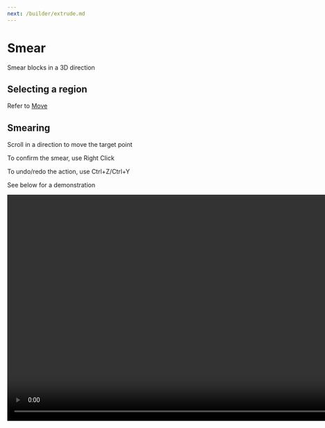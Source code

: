 ```yaml
---
next: /builder/extrude.md
---
```


# Smear

Smear blocks in a 3D direction

## Selecting a region
Refer to [Move](move.md)

## Smearing

Scroll in a direction to move the target point

To confirm the smear, use Right Click

To undo/redo the action, use Ctrl+Z/Ctrl+Y

See below for a demonstration

<video width="960" height="520" controls autoplay loop>
    <source src="/images/SmearTool.mp4" type="video/mp4">
</video>
